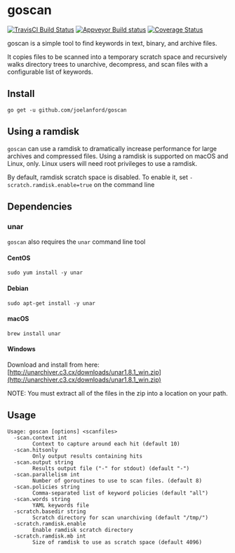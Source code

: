 # goscan

[![TravisCI Build Status](https://travis-ci.org/joelanford/goscan.svg?branch=master)](https://travis-ci.org/joelanford/goscan)
[![Appveyor Build status](https://ci.appveyor.com/api/projects/status/0gqcc4fkn9dg9lm8/branch/master?svg=true)](https://ci.appveyor.com/project/joelanford/goscan/branch/master)
[![Coverage Status](https://coveralls.io/repos/github/joelanford/goscan/badge.svg?branch=master)](https://coveralls.io/github/joelanford/goscan?branch=master)

goscan is a simple tool to find keywords in text, binary, and archive files.

It copies files to be scanned into a temporary scratch space and recursively walks
directory trees to unarchive, decompress, and scan files with a configurable list 
of keywords.

## Install

`go get -u github.com/joelanford/goscan`

## Using a ramdisk

`goscan` can use a ramdisk to dramatically increase performance for large archives
and compressed files. Using a ramdisk is supported on macOS and Linux, only. Linux
users will need root privileges to use a ramdisk.

By default, ramdisk scratch space is disabled. To enable it, set 
`-scratch.ramdisk.enable=true` on the command line

## Dependencies

### unar

`goscan` also requires the `unar` command line tool

#### CentOS

`sudo yum install -y unar`

#### Debian

`sudo apt-get install -y unar`

#### macOS

`brew install unar`

#### Windows

Download and install from here: [http://unarchiver.c3.cx/downloads/unar1.8.1_win.zip](http://unarchiver.c3.cx/downloads/unar1.8.1_win.zip)

NOTE: You must extract all of the files in the zip into a location on your path.

## Usage

```
Usage: goscan [options] <scanfiles>
  -scan.context int
    	Context to capture around each hit (default 10)
  -scan.hitsonly
    	Only output results containing hits
  -scan.output string
    	Results output file ("-" for stdout) (default "-")
  -scan.parallelism int
    	Number of goroutines to use to scan files. (default 8)
  -scan.policies string
    	Comma-separated list of keyword policies (default "all")
  -scan.words string
    	YAML keywords file
  -scratch.basedir string
    	Scratch directory for scan unarchiving (default "/tmp/")
  -scratch.ramdisk.enable
    	Enable ramdisk scratch directory
  -scratch.ramdisk.mb int
    	Size of ramdisk to use as scratch space (default 4096)
```
